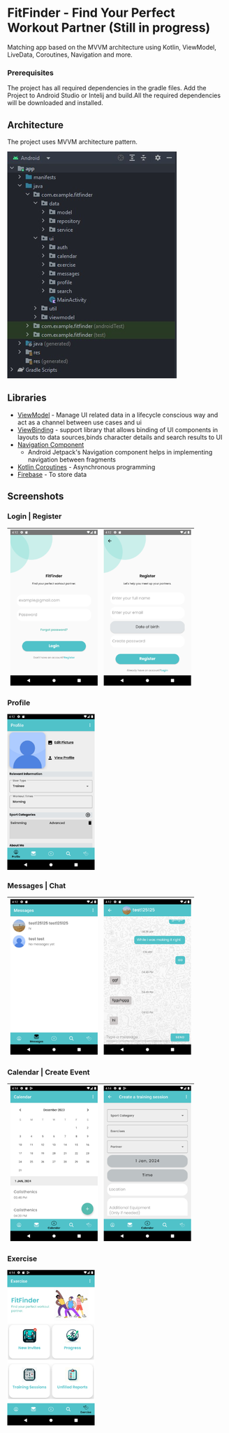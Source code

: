 # FitFinder - Find Your Perfect Workout Partner (Still in progress)

Matching app based on the MVVM architecture using Kotlin, ViewModel, LiveData, Coroutines, Navigation and more.

### Prerequisites

The project has all required dependencies in the gradle files. Add the Project to Android Studio or
Intelij and build.All the required dependencies will be downloaded and installed.

## Architecture

The project uses MVVM architecture pattern.

<img src="screenshots/Architecture.jpg"/>

## Libraries

* [ViewModel](https://developer.android.com/topic/libraries/architecture/viewmodel/) - Manage UI
  related data in a lifecycle conscious way and act as a channel between use cases and ui
* [ViewBinding](https://developer.android.com/topic/libraries/data-binding) - support library that
  allows binding of UI components in layouts to data sources,binds character details and search
  results to UI
* [Navigation Component](https://developer.android.com/guide/navigation/navigation-getting-started)
  - Android Jetpack's Navigation component helps in implementing navigation between fragments
* [Kotlin Coroutines](https://developer.android.com/kotlin/coroutines) - Asynchronous programming
* [Firebase](https://firebase.google.com/) - To store data

## Screenshots


### Login | Register
| <img src="screenshots/Login.png" width="200"/> | <img src="screenshots/Register.png" width="200"/> |
|:---:|:---:|

### Profile
<img src="screenshots/Profile.png" width="200"/>

### Messages | Chat
| <img src="screenshots/Messages.png" width="200"/> | <img src="screenshots/Chat.png" width="200"/> |
|:---:|:---:|

### Calendar | Create Event
| <img src="screenshots/Calendar.png" width="200"/> | <img src="screenshots/CreateEvent.png" width="200"/> |
|:---:|:---:|

### Exercise
<img src="screenshots/Exercise.png" width="200"/>





